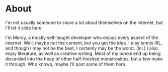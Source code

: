 # About

I'm not usually someone to share a lot about themselves on the internet, but I'll let it slide here

I'm Mercy, a mostly self-taught developer who enjoys every aspect of the internet. Well, maybe not the content, but you get the idea. I play tennis IRL, and though I may not be the best, I certainly may be the worst. (lol.) I also enjoy literature, as well as creative writing. Most of my books end up being discarded into the heap of other half-finished monstrosities, but a few make it through. Who knows, maybe I'll post some of them here. 
